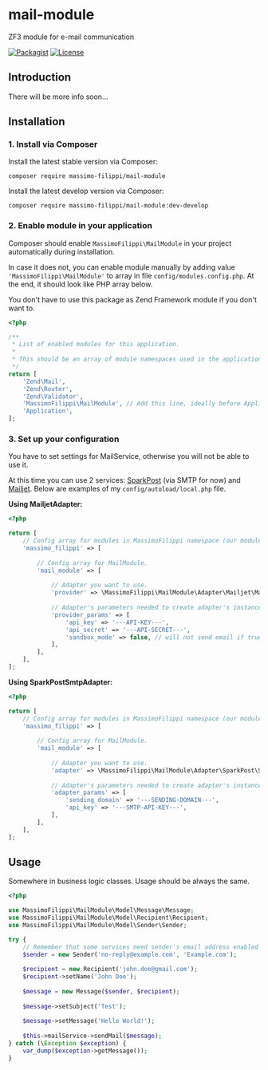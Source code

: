 # mail-module

ZF3 module for e-mail communication

[![Packagist](https://img.shields.io/packagist/v/massimo-filippi/mail-module.svg)](https://packagist.org/packages/massimo-filippi/mail-module)
[![License](http://img.shields.io/:license-mit-blue.svg)](http://doge.mit-license.org)

## Introduction

There will be more info soon...

## Installation

### 1. Install via Composer

Install the latest stable version via Composer:

```
composer require massimo-filippi/mail-module
```

Install the latest develop version via Composer:

```
composer require massimo-filippi/mail-module:dev-develop
```

### 2. Enable module in your application

Composer should enable `MassimoFilippi\MailModule` in your project automatically during installation. 

In case it does not, you can enable module manually by adding value `'MassimoFilippi\MailModule'` to array in file `config/modules.config.php`. At the end, it should look like PHP array below.

You don't have to use this package as Zend Framework module if you don't want to.

```php
<?php

/**
 * List of enabled modules for this application.
 *
 * This should be an array of module namespaces used in the application.
 */
return [
    'Zend\Mail',
    'Zend\Router',
    'Zend\Validator',
    'MassimoFilippi\MailModule', // Add this line, ideally before Application module.
    'Application',
];
```

### 3. Set up your configuration

You have to set settings for MailService, otherwise you will not be able to use it. 

At this time you can use 2 services: [SparkPost](https://www.sparkpost.com/) (via SMTP for now) and [Mailjet](https://www.mailjet.com/). Below are examples of my `config/autoload/local.php` file.

**Using MailjetAdapter:**

```php
<?php

return [
    // Config array for modules in MassimoFilippi namespace (our modules).
    'massimo_filippi' => [
        
        // Config array for MailModule.
        'mail_module' => [
            
            // Adapter you want to use.
            'provider' => \MassimoFilippi\MailModule\Adapter\Mailjet\MailjetAdapter::class,
            
            // Adapter's parameters needed to create adapter's instance (e.g., api key or password).
            'provider_params' => [
                'api_key' => '---API-KEY---',
                'api_secret' => '---API-SECRET---',
                'sandbox_mode' => false, // will not send email if true, but API will response
            ],
        ],
    ],
];
```

**Using SparkPostSmtpAdapter:**

```php
<?php

return [
    // Config array for modules in MassimoFilippi namespace (our modules).
    'massimo_filippi' => [
        
        // Config array for MailModule.
        'mail_module' => [
            
            // Adapter you want to use.
            'adapter' => \MassimoFilippi\MailModule\Adapter\SparkPost\SparkPostSmtpAdapter::class,
            
            // Adapter's parameters needed to create adapter's instance (e.g., api key or password).
            'adapter_params' => [
                'sending_domain' => '---SENDING-DOMAIN---',
                'api_key' => '---SMTP-API-KEY---',
            ],
        ],
    ],
];
```

## Usage

Somewhere in business logic classes. Usage should be always the same.

```php
<?php 

use MassimoFilippi\MailModule\Model\Message\Message;
use MassimoFilippi\MailModule\Model\Recipient\Recipient;
use MassimoFilippi\MailModule\Model\Sender\Sender;

try {   
    // Remember that some services need sender's email address enabled first!
    $sender = new Sender('no-reply@example.com', 'Example.com');
     
    $recipient = new Recipient('john.doe@gmail.com');
    $recipient->setName('John Doe');
     
    $message = new Message($sender, $recipient);
     
    $message->setSubject('Test');
     
    $message->setMessage('Hello World!');
     
    $this->mailService->sendMail($message);
} catch (\Exception $exception) {
    var_dump($exception->getMessage());
}
```
